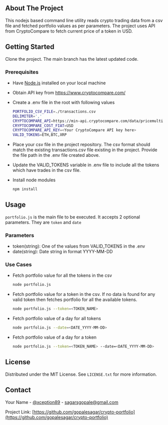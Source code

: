 ## About The Project

This nodejs based command line utility reads crypto trading data from a csv file and fetched portfolio values as per parameters.
The project uses API from CryptoCompare to fetch current price of a token in USD.

## Getting Started

Clone the project. The main branch has the latest updated code.

### Prerequisites
* Have [Node.js](https://nodejs.org/en/) installed on your local machine

* Obtain API key from https://www.cryptocompare.com/

* Create a .env file in the root with following values
  ```sh
  PORTFOLIO_CSV_FILE=./transactions.csv
  DELIMITER=','
  CRYPTOCOMPARE_API=https://min-api.cryptocompare.com/data/pricemulti
  CRYPTOCOMPARE_COST_FIAT=USD
  CRYPTOCOMPARE_API_KEY=<Your CryptoCompare API key here>
  VALID_TOKENS=ETH,BTC,XRP
  ```
* Place your csv file in the project repository. The csv format should match the existing transactions.csv file existing in the project. Provide the file path in the .env file created above.

* Update the VALID_TOKENS variable in .env file to include all the tokens which have trades in the csv file.

* Install node modules
  ```sh
  npm install
  ```
## Usage
```portfolio.js``` is the main file to be executed. It accepts 2 optional parameters. They are ```token``` and ```date```

### Parameters
* token(string): One of the values from VALID_TOKENS in the .env
* date(string): Date string in format YYYY-MM-DD

### Use Cases
* Fetch portfolio value for all the tokens in the csv
  ```sh
  node portfolio.js
  ```
* Fetch portfolio value for a token in the csv. If no data is found for any valid token then fetches portfolio for all the available tokens.
  ```sh
  node portfolio.js --token=<TOKEN_NAME>
  ```
* Fetch portfolio value of a day for all tokens
  ```sh
  node portfolio.js --date=<DATE_YYYY-MM-DD>
  ```
* Fetch portfolio value of a day for a token
  ```sh
  node portfolio.js --token=<TOKEN_NAME> --date=<DATE_YYYY-MM-DD>
  ```

## License

Distributed under the MIT License. See `LICENSE.txt` for more information.

## Contact

Your Name - [@xception89](https://twitter.com/xception89) - sagarsgopale@gmail.com

Project Link: [https://github.com/gopalesagar/crypto-portfolio](https://github.com/gopalesagar/crypto-portfolio)